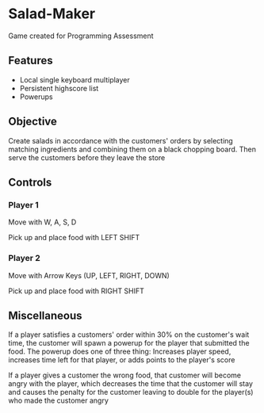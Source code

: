 # Salad-Maker
Game created for Programming Assessment

## Features
- Local single keyboard multiplayer
- Persistent highscore list
- Powerups

## Objective
Create salads in accordance with the customers' orders by selecting
matching ingredients and combining them on a black chopping board.
Then serve the customers before they leave the store

## Controls
### Player 1
Move with W, A, S, D

Pick up and place food with LEFT SHIFT

### Player 2
Move with Arrow Keys (UP, LEFT, RIGHT, DOWN)

Pick up and place food with RIGHT SHIFT

## Miscellaneous
If a player satisfies a customers' order within 30% on the customer's wait time,
the customer will spawn a powerup for the player that submitted the food. The
powerup does one of three thing: Increases player speed, increases time left for
that player, or adds points to the player's score

If a player gives a customer the wrong food, that customer will become angry with
the player, which decreases the time that the customer will stay and causes the
penalty for the customer leaving to double for the player(s) who made the customer
angry
